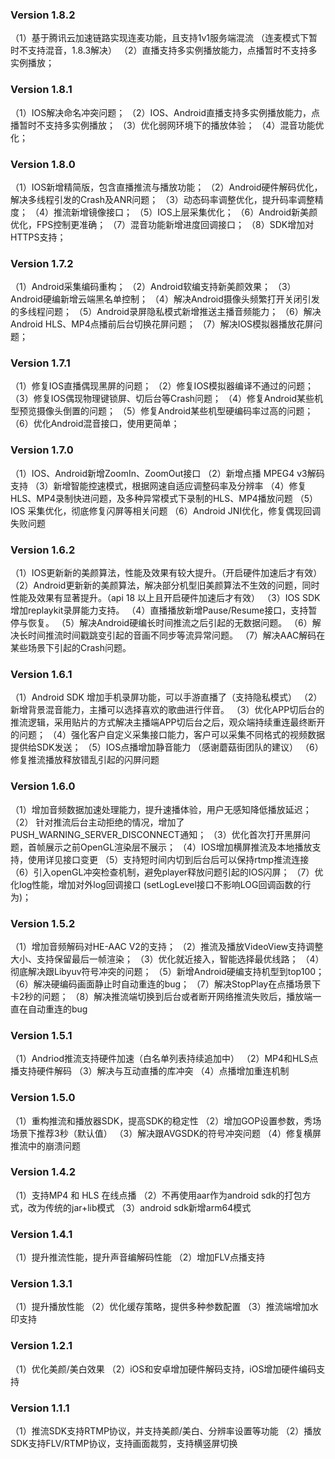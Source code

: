 ### Version 1.8.2
（1）基于腾讯云加速链路实现连麦功能，且支持1v1服务端混流 （连麦模式下暂时不支持混音，1.8.3解决）
（2）直播支持多实例播放能力，点播暂时不支持多实例播放；

### Version 1.8.1
（1）IOS解决命名冲突问题；
（2）IOS、Android直播支持多实例播放能力，点播暂时不支持多实例播放；
（3）优化弱网环境下的播放体验；
（4）混音功能优化；

### Version 1.8.0
（1）IOS新增精简版，包含直播推流与播放功能；
（2）Android硬件解码优化，解决多线程引发的Crash及ANR问题；
（3）动态码率调整优化，提升码率调整精度；
（4）推流新增镜像接口；
（5）IOS上层采集优化；
（6）Android新美颜优化，FPS控制更准确；
（7）混音功能新增进度回调接口；
（8）SDK增加对HTTPS支持；

### Version 1.7.2
（1）Android采集编码重构；
（2）Android软编支持新美颜效果；
（3）Android硬编新增云端黑名单控制；
（4）解决Android摄像头频繁打开关闭引发的多线程问题；
（5）Android录屏隐私模式新增推送主播音频能力；
（6）解决Android HLS、MP4点播前后台切换花屏问题；
（7）解决IOS模拟器播放花屏问题； 

### Version 1.7.1
（1）修复IOS直播偶现黑屏的问题；
（2）修复IOS模拟器编译不通过的问题；
（3）修复IOS偶现物理键锁屏、切后台等Crash问题；
（4）修复Android某些机型预览摄像头倒置的问题；
（5）修复Android某些机型硬编码率过高的问题；
（6）优化Android混音接口，使用更简单；

### Version 1.7.0
（1）IOS、Android新增ZoomIn、ZoomOut接口
（2）新增点播 MPEG4 v3解码支持
（3）新增智能控速模式，根据网速自适应调整码率及分辨率
（4）修复HLS、MP4录制快进问题，及多种异常模式下录制的HLS、MP4播放问题
（5）IOS 采集优化，彻底修复闪屏等相关问题
（6）Android JNI优化，修复偶现回调失败问题

### Version 1.6.2
（1）IOS更新新的美颜算法，性能及效果有较大提升。（开启硬件加速后才有效）
（2）Android更新新的美颜算法，解决部分机型旧美颜算法不生效的问题，同时性能及效果有显著提升。（api 18 以上且开启硬件加速后才有效）
（3）IOS SDK增加replaykit录屏能力支持。
（4）直播播放新增Pause/Resume接口，支持暂停与恢复。
（5）解决Android硬编长时间推流之后引起的无数据问题。
（6）解决长时间推流时间戳跳变引起的音画不同步等流异常问题。
（7）解决AAC解码在某些场景下引起的Crash问题。

### Version 1.6.1
（1）Android SDK 增加手机录屏功能，可以手游直播了（支持隐私模式）
（2）新增背景混音能力，主播可以选择喜欢的歌曲进行伴音。
（3）优化APP切后台的推流逻辑，采用贴片的方式解决主播端APP切后台之后，观众端持续重连最终断开的问题；
（4）强化客户自定义采集接口能力，客户可以采集不同格式的视频数据提供给SDK发送；
（5）IOS点播增加静音能力 （感谢蘑菇街团队的建议）
（6）修复推流播放释放错乱引起的闪屏问题

### Version 1.6.0
（1）增加音频数据加速处理能力，提升速播体验，用户无感知降低播放延迟；
（2） 针对推流后台主动拒绝的情况，增加了PUSH_WARNING_SERVER_DISCONNECT通知；
（3）优化首次打开黑屏问题，首帧展示之前OpenGL渲染层不展示；
（4）IOS增加横屏推流及本地播放支持，使用详见接口变更
（5）支持短时间内切到后台后可以保持rtmp推流连接
（6）引入openGL冲突检查机制，避免player释放问题引起的IOS闪屏；
（7）优化log性能，增加对外log回调接口 (setLogLevel接口不影响LOG回调函数的行为)；

### Version 1.5.2
（1）增加音频解码对HE-AAC V2的支持；
（2）推流及播放VideoView支持调整大小、支持保留最后一帧渲染；
（3）优化就近接入，智能选择最优线路；
（4）彻底解决跟Libyuv符号冲突的问题；
（5）新增Android硬编支持机型到top100；
（6）解决硬编码画面静止时自动重连的bug；
（7）解决StopPlay在点播场景下卡2秒的问题；
（8）解决推流端切换到后台或者断开网络推流失败后，播放端一直在自动重连的bug

### Version 1.5.1
（1）Andriod推流支持硬件加速（白名单列表持续追加中）
（2）MP4和HLS点播支持硬件解码
（3）解决与互动直播的库冲突
（4）点播增加重连机制

### Version 1.5.0
（1）重构推流和播放器SDK，提高SDK的稳定性
（2）增加GOP设置参数，秀场场景下推荐3秒（默认值）
（3）解决跟AVGSDK的符号冲突问题
（4）修复横屏推流中的崩溃问题

###  Version 1.4.2
（1）支持MP4 和 HLS 在线点播
（2）不再使用aar作为android sdk的打包方式，改为传统的jar+lib模式
（3）android sdk新增arm64模式

###  Version 1.4.1
（1）提升推流性能，提升声音编解码性能
（2）增加FLV点播支持

###  Version 1.3.1
（1）提升播放性能
（2）优化缓存策略，提供多种参数配置
（3）推流端增加水印支持

###  Version 1.2.1
（1）优化美颜/美白效果
（2）iOS和安卓增加硬件解码支持，iOS增加硬件编码支持

###  Version 1.1.1
（1）推流SDK支持RTMP协议，并支持美颜/美白、分辨率设置等功能
（2）播放SDK支持FLV/RTMP协议，支持画面裁剪，支持横竖屏切换


